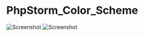 # PhpStorm_Color_Scheme
![Screenshot](http://uupload.ir/files/qyza_neo1.png)
![Screenshot](http://uupload.ir/files/cczy_neo2.png)
